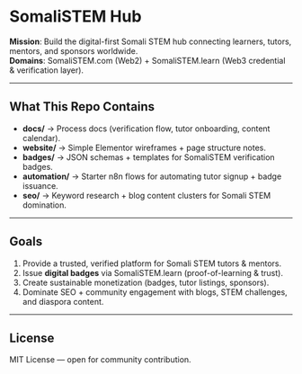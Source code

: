 # SomaliSTEM Hub

**Mission**: Build the digital-first Somali STEM hub connecting learners, tutors, mentors, and sponsors worldwide.  
**Domains**: SomaliSTEM.com (Web2) + SomaliSTEM.learn (Web3 credential & verification layer).

---

## What This Repo Contains
- **docs/** → Process docs (verification flow, tutor onboarding, content calendar).  
- **website/** → Simple Elementor wireframes + page structure notes.  
- **badges/** → JSON schemas + templates for SomaliSTEM verification badges.  
- **automation/** → Starter n8n flows for automating tutor signup + badge issuance.  
- **seo/** → Keyword research + blog content clusters for Somali STEM domination.  

---

## Goals
1. Provide a trusted, verified platform for Somali STEM tutors & mentors.  
2. Issue **digital badges** via SomaliSTEM.learn (proof-of-learning & trust).  
3. Create sustainable monetization (badges, tutor listings, sponsors).  
4. Dominate SEO + community engagement with blogs, STEM challenges, and diaspora content.  

---

## License
MIT License — open for community contribution.

